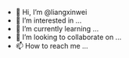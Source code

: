 - 👋 Hi, I’m @liangxinwei
- 👀 I’m interested in ...
- 🌱 I’m currently learning ...
- 💞️ I’m looking to collaborate on ...
- 📫 How to reach me ...

<!---
liangxinwei/liangxinwei is a ✨ special ✨ repository because its `README.md` (this file) appears on your GitHub profile.
You can click the Preview link to take a look at your changes.
--->
